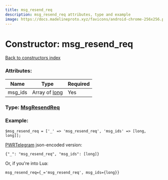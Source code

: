 ```yaml
---
title: msg_resend_req
description: msg_resend_req attributes, type and example
image: https://docs.madelineproto.xyz/favicons/android-chrome-256x256.png
---
```

# Constructor: msg\_resend\_req  
[Back to constructors index](index.md)



### Attributes:

| Name     |    Type       | Required |
|----------|---------------|----------|
|msg\_ids|Array of [long](../types/long.md) | Yes|



### Type: [MsgResendReq](../types/MsgResendReq.md)


### Example:

```
$msg_resend_req = ['_' => 'msg_resend_req', 'msg_ids' => [long, long]];
```  

[PWRTelegram](https://pwrtelegram.xyz) json-encoded version:

```
{"_": "msg_resend_req", "msg_ids": [long]}
```


Or, if you're into Lua:  


```
msg_resend_req={_='msg_resend_req', msg_ids={long}}

```


